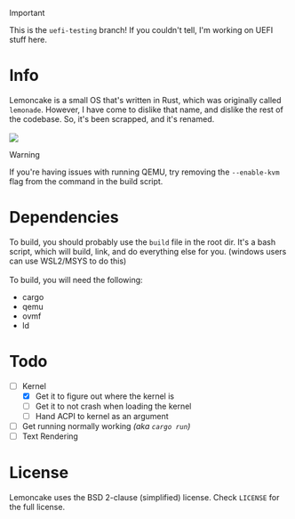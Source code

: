 >[!IMPORTANT]
> This is the `uefi-testing` branch! If you couldn't tell, I'm working on UEFI stuff here.

# Info
Lemoncake is a small OS that's written in Rust, which was originally called `lemonade`. However, I have come to dislike that name, and dislike the rest of the codebase. So, it's been scrapped, and it's renamed.\
\
[![](https://tokei.rs/b1/github/SniverDaBest/lemoncake)](https://github.com/SniverDaBest/lemoncake)

>[!WARNING]
> If you're having issues with running QEMU, try removing the `--enable-kvm` flag from the command in the build script.

# Dependencies
To build, you should probably use the `build` file in the root dir. It's a bash script, which will build, link, and do everything else for you. (windows users can use WSL2/MSYS to do this)\
\
To build, you will need the following:
- cargo
- qemu
- ovmf
- ld
<!-- END OF LIST><!-->

# Todo
- [ ] Kernel
    - [X] Get it to figure out where the kernel is
    - [ ] Get it to not crash when loading the kernel
    - [ ] Hand ACPI to kernel as an argument
- [ ] Get running normally working *(aka `cargo run`)*
- [ ] Text Rendering

# License
Lemoncake uses the BSD 2-clause (simplified) license. Check `LICENSE` for the full license.
